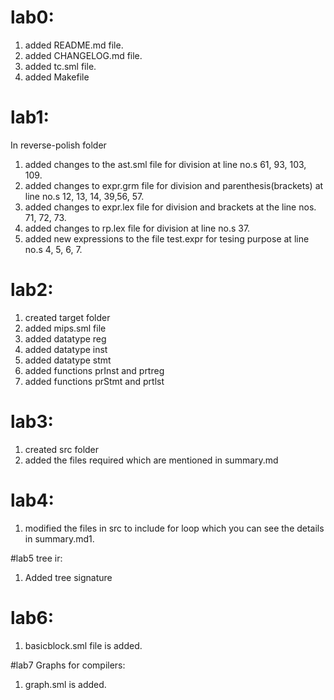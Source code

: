 # lab0: 
1. added README.md file.
2. added CHANGELOG.md file.
3. added tc.sml file.
4. added Makefile

# lab1:
In reverse-polish folder
1. added changes to the ast.sml file for division at line no.s 61, 93, 103, 109.
2. added changes to expr.grm file for division and parenthesis(brackets) at line no.s 12, 13, 14, 39,56, 57.
3. added changes to expr.lex file for division and brackets at the line nos. 71, 72, 73.
4. added changes to rp.lex file for division at line no.s 37.
5. added new expressions to the file test.expr for tesing purpose at line no.s 4, 5, 6, 7.

# lab2:
1. created target folder
2. added mips.sml file
3. added datatype reg
4. added datatype inst
5. added datatype stmt
6. added functions prInst and prtreg
7. added functions prStmt and prtlst

# lab3:
1. created src folder
2. added the files required which are mentioned in summary.md

# lab4:
1. modified the files in src to include for loop which you can see the details in summary.md1.

#lab5 tree ir:
1. Added tree signature


# lab6:
1. basicblock.sml file is added.

#lab7 Graphs for compilers:
1. graph.sml is added.
